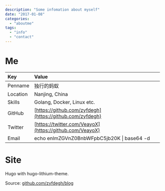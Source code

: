 ```yaml
---
description: "Some infomation about myself"
date: "2017-01-08"
categories:
  - "aboutme"
tags:
  - "info"
  - "contact"  
---
```


# Me

|Key|Value|
|:--|:--|
|Penname | 独行的蚂蚁 |
|Location|Nanjing, China|
|Skills|Golang, Docker, Linux etc.|
|GitHub|[https://github.com/zyfdegh](https://github.com/zyfdegh)|
|Twitter|[https://twitter.com/VeayoX](https://github.com/VeayoX)|
|Email|echo enlmZGVnZ0BnbWFpbC5jb20K \| base64 -d|

# Site
Hugo with hugo-lithium-theme.

Source: [github.com/zyfdegh/blog][1]

[1]: https://github.com/zyfdegh/blog
